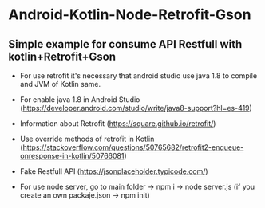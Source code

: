 # Android-Kotlin-Node-Retrofit-Gson
## Simple example for consume API Restfull with kotlin+Retrofit+Gson

- For use retrofit it's necessary that android studio use java 1.8 to compile and JVM of Kotlin same. 

- For enable java 1.8 in Android Studio (https://developer.android.com/studio/write/java8-support?hl=es-419)
- Information about Retrofit (https://square.github.io/retrofit/)
- Use override methods of retrofit in Kotlin (https://stackoverflow.com/questions/50765682/retrofit2-enqueue-onresponse-in-kotlin/50766081)
- Fake Restfull API (https://jsonplaceholder.typicode.com/)
- For use node server, go to main folder -> npm i -> node server.js (if you create an own packaje.json -> npm init)

